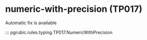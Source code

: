 # numeric-with-precision (TP017)

Automatic fix is available

::: pgrubic.rules.typing.TP017.NumericWithPrecision
